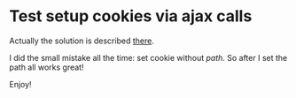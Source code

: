# Test setup cookies via ajax calls

Actually the solution is described [there](http://stackoverflow.com/questions/22432616/why-is-the-browser-not-setting-cookies-after-an-ajax-request-returns).

I did the small mistake all the time: set cookie without _path_. So after I set the path
all works great!

Enjoy!
